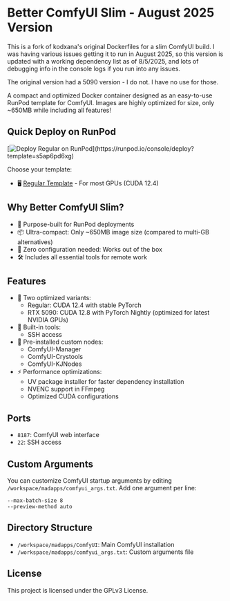 # Better ComfyUI Slim - August 2025 Version

This is a fork of kodxana's original Dockerfiles for a slim ComfyUI build. I was having various issues getting it to run in August 2025, so this version is updated with a working dependency list as of 8/5/2025, and lots of debugging info in the console logs if you run into any issues.

The original version had a 5090 version - I do not. I have no use for those. 



A compact and optimized Docker container designed as an easy-to-use RunPod template for ComfyUI. Images are highly optimized for size, only ~650MB while including all features!

## Quick Deploy on RunPod

[![Deploy Regular on RunPod](https://img.shields.io/badge/Deploy%20on%20RunPod-Regular%20(CUDA%2012.4)-4B6BDC?style=for-the-badge&logo=docker)](https://runpod.io/console/deploy?template=s5ap6pd6xg)


Choose your template:
- 🖥️ [Regular Template](https://runpod.io/console/deploy?template=s5ap6pd6xg) - For most GPUs (CUDA 12.4)


## Why Better ComfyUI Slim?

- 🎯 Purpose-built for RunPod deployments
- 📦 Ultra-compact: Only ~650MB image size (compared to multi-GB alternatives)
- 🚀 Zero configuration needed: Works out of the box
- 🛠️ Includes all essential tools for remote work

## Features

- 🚀 Two optimized variants:
  - Regular: CUDA 12.4 with stable PyTorch
  - RTX 5090: CUDA 12.8 with PyTorch Nightly (optimized for latest NVIDIA GPUs)
- 🔧 Built-in tools:
  - SSH access
- 🎨 Pre-installed custom nodes:
  - ComfyUI-Manager
  - ComfyUI-Crystools
  - ComfyUI-KJNodes
- ⚡ Performance optimizations:
  - UV package installer for faster dependency installation
  - NVENC support in FFmpeg
  - Optimized CUDA configurations

## Ports

- `8187`: ComfyUI web interface
- `22`: SSH access

## Custom Arguments

You can customize ComfyUI startup arguments by editing `/workspace/madapps/comfyui_args.txt`. Add one argument per line:
```
--max-batch-size 8
--preview-method auto
```

## Directory Structure

- `/workspace/madapps/ComfyUI`: Main ComfyUI installation
- `/workspace/madapps/comfyui_args.txt`: Custom arguments file

## License

This project is licensed under the GPLv3 License.
